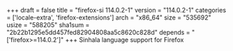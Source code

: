 +++
draft = false
title = "firefox-si 114.0.2-1"
version = "114.0.2-1"
categories = ['locale-extra', 'firefox-extensions']
arch = "x86_64"
size = "535692"
usize = "588205"
sha1sum = "2b22b1295e5dd457fed82904808aa5c8620c828d"
depends = "['firefox>=114.0.2']"
+++
Sinhala language support for Firefox